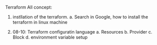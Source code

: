 Terraform All concept:
1. instllation of the terraform. 
   a. Search in Google, how to install the terraform in linux machine

2. 08-10: Terraform configuratin language
   a. Resources 
   b. Provider
   c. Block
   d. environment variable setup
